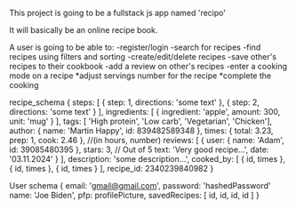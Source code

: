 This project is going to be a fullstack js app named 'recipo'

It will basically be an online recipe book.

A user is going to be able to:
    -register/login
    -search for recipes
    -find recipes using filters and sorting
    -create/edit/delete recipes
    -save other's recipes to their cookbook
    -add a review on other's recipes
    -enter a cooking mode on a recipe
        *adjust servings number for the recipe
        *complete the cooking



recipe_schema {
    steps: [
        { step: 1, 
          directions: 'some text'
        },
        { step: 2, 
          directions: 'some text'
        }
    ],
    ingredients: [
        { ingredient: 'apple', amount: 300, unit: 'mug' }
    ],
    tags: [ 'High protein', 'Low carb', 'Vegetarian', 'Chicken'],
    author: { name: 'Martin Happy', id: 839482589348 },
    times: { total: 3.23, prep: 1, cook: 2.46 },    //(in hours, number)
    reviews: [
        {
            user: { name: 'Adam', id: 39085480395 },
            stars: 3,   // Out of 5
            text: 'Very good recipe...',
            date: '03.11.2024'
        }
    ],
    description: 'some description...',
    cooked_by: [ { id, times }, { id, times }, { id, times } ],
    recipe_id: 2340239840982
}


User schema {
    email: 'gmail@gmail.com',
    password: 'hashedPassword'
    name: 'Joe Biden',
    pfp: profilePicture,
    savedRecipes: [ id, id, id, id ]
}
